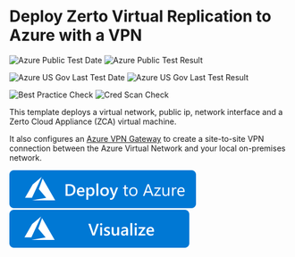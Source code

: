 # Deploy Zerto Virtual Replication to Azure with a VPN

![Azure Public Test Date](https://azurequickstartsservice.blob.core.windows.net/badges/201-zerto-zca-vpn/PublicLastTestDate.svg)
![Azure Public Test Result](https://azurequickstartsservice.blob.core.windows.net/badges/201-zerto-zca-vpn/PublicDeployment.svg)

![Azure US Gov Last Test Date](https://azurequickstartsservice.blob.core.windows.net/badges/201-zerto-zca-vpn/FairfaxLastTestDate.svg)
![Azure US Gov Last Test Result](https://azurequickstartsservice.blob.core.windows.net/badges/201-zerto-zca-vpn/FairfaxDeployment.svg)

![Best Practice Check](https://azurequickstartsservice.blob.core.windows.net/badges/201-zerto-zca-vpn/BestPracticeResult.svg)
![Cred Scan Check](https://azurequickstartsservice.blob.core.windows.net/badges/201-zerto-zca-vpn/CredScanResult.svg)

This template deploys a virtual network, public ip, network interface and a
Zerto Cloud Appliance (ZCA) virtual machine.

It also configures an
[Azure VPN Gateway](https://docs.microsoft.com/en-us/azure/vpn-gateway/vpn-gateway-howto-site-to-site-resource-manager-portal)
to create a site-to-site VPN connection between the Azure Virtual Network and
your local on-premises network.

[![Deploy To Azure](https://raw.githubusercontent.com/Azure/azure-quickstart-templates/master/1-CONTRIBUTION-GUIDE/images/deploytoazure.svg?sanitize=true)](https://portal.azure.com/#create/Microsoft.Template/uri/https%3A%2F%2Fraw.githubusercontent.com%2FAzure%2Fazure-quickstart-templates%2Fmaster%2F201-zerto-zca-vpn%2Fazuredeploy.json)
[![Visualize](https://raw.githubusercontent.com/Azure/azure-quickstart-templates/master/1-CONTRIBUTION-GUIDE/images/visualizebutton.svg?sanitize=true)](http://armviz.io/#/?load=https%3A%2F%2Fraw.githubusercontent.com%2FAzure%2Fazure-quickstart-templates%2Fmaster%2F201-zerto-zca-vpn%2Fazuredeploy.json)
